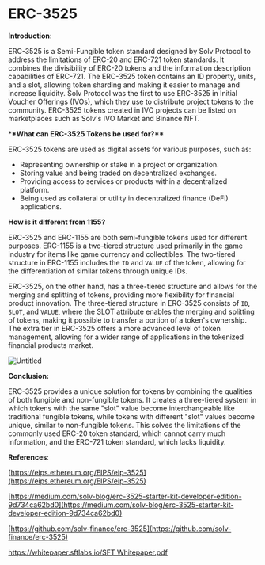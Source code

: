 # ERC-3525

**Introduction**:

ERC-3525 is a Semi-Fungible token standard designed by Solv Protocol to address the limitations of ERC-20 and ERC-721 token standards. It combines the divisibility of ERC-20 tokens and the information description capabilities of ERC-721. The ERC-3525 token contains an ID property, units, and a slot, allowing token sharding and making it easier to manage and increase liquidity. Solv Protocol was the first to use ERC-3525 in Initial Voucher Offerings (IVOs), which they use to distribute project tokens to the community. ERC-3525 tokens created in IVO projects can be listed on marketplaces such as Solv's IVO Market and Binance NFT.

\***\*What can ERC-3525 Tokens be used for?\*\***

ERC-3525 tokens are used as digital assets for various purposes, such as:

- Representing ownership or stake in a project or organization.
- Storing value and being traded on decentralized exchanges.
- Providing access to services or products within a decentralized platform.
- Being used as collateral or utility in decentralized finance (DeFi) applications.

**How is it different from 1155?**

ERC-3525 and ERC-1155 are both semi-fungible tokens used for different purposes. ERC-1155 is a two-tiered structure used primarily in the game industry for items like game currency and collectibles. The two-tiered structure in ERC-1155 includes the `ID` and `VALUE` of the token, allowing for the differentiation of similar tokens through unique IDs.

ERC-3525, on the other hand, has a three-tiered structure and allows for the merging and splitting of tokens, providing more flexibility for financial product innovation. The three-tiered structure in ERC-3525 consists of `ID`, `SLOT`, and `VALUE`, where the SLOT attribute enables the merging and splitting of tokens, making it possible to transfer a portion of a token's ownership. The extra tier in ERC-3525 offers a more advanced level of token management, allowing for a wider range of applications in the tokenized financial products market.

![Untitled](https://s3-us-west-2.amazonaws.com/secure.notion-static.com/07048280-a32d-4ec8-b28d-0072861aee51/Untitled.png)

**Conclusion:**

ERC-3525 provides a unique solution for tokens by combining the qualities of both fungible and non-fungible tokens. It creates a three-tiered system in which tokens with the same "slot" value become interchangeable like traditional fungible tokens, while tokens with different "slot" values become unique, similar to non-fungible tokens. This solves the limitations of the commonly used ERC-20 token standard, which cannot carry much information, and the ERC-721 token standard, which lacks liquidity.

**References**:

[https://eips.ethereum.org/EIPS/eip-3525](https://eips.ethereum.org/EIPS/eip-3525)

[https://medium.com/solv-blog/erc-3525-starter-kit-developer-edition-9d734ca62bd0](https://medium.com/solv-blog/erc-3525-starter-kit-developer-edition-9d734ca62bd0)

[https://github.com/solv-finance/erc-3525](https://github.com/solv-finance/erc-3525)

[https://whitepaper.sftlabs.io/SFT Whitepaper.pdf](https://whitepaper.sftlabs.io/SFT%20Whitepaper.pdf)
